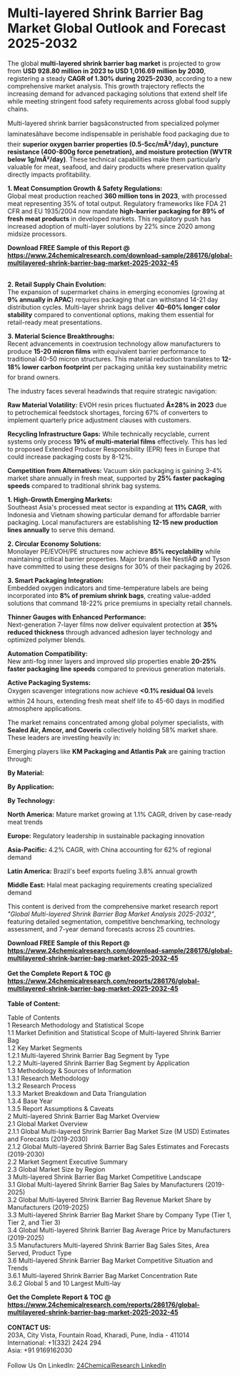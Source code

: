 <h1>Multi-layered Shrink Barrier Bag Market Global Outlook and Forecast 2025-2032</h1><p>The global <strong>multi-layered shrink barrier bag market</strong> is projected to grow from <strong>USD 928.80 million in 2023 to USD 1,016.69 million by 2030</strong>, registering a steady <strong>CAGR of 1.30% during 2025-2030</strong>, according to a new comprehensive market analysis. This growth trajectory reflects the increasing demand for advanced packaging solutions that extend shelf life while meeting stringent food safety requirements across global food supply chains.</p><p>Multi-layered shrink barrier bagsâconstructed from specialized polymer laminatesâhave become indispensable in perishable food packaging due to their <strong>superior oxygen barrier properties (0.5-5cc/mÂ²/day), puncture resistance (400-800g force penetration), and moisture protection (WVTR below 1g/mÂ²/day)</strong>. These technical capabilities make them particularly valuable for meat, seafood, and dairy products where preservation quality directly impacts profitability.</p><p><strong>1. Meat Consumption Growth &amp; Safety Regulations:</strong><br>
Global meat production reached <strong>360 million tons in 2023</strong>, with processed meat representing 35% of total output. Regulatory frameworks like FDA 21 CFR and EU 1935/2004 now mandate <strong>high-barrier packaging for 89% of fresh meat products</strong> in developed markets. This regulatory push has increased adoption of multi-layer solutions by 22% since 2020 among midsize processors.</p><div><b>Download FREE Sample of this Report @ 
            <a href="https://www.24chemicalresearch.com/download-sample/286176/global-multilayered-shrink-barrier-bag-market-2025-2032-45">
            https://www.24chemicalresearch.com/download-sample/286176/global-multilayered-shrink-barrier-bag-market-2025-2032-45</a></b></div><br><p><strong>2. Retail Supply Chain Evolution:</strong><br>
The expansion of supermarket chains in emerging economies (growing at <strong>9% annually in APAC</strong>) requires packaging that can withstand 14-21 day distribution cycles. Multi-layer shrink bags deliver <strong>40-60% longer color stability</strong> compared to conventional options, making them essential for retail-ready meat presentations.</p><p><strong>3. Material Science Breakthroughs:</strong><br>
Recent advancements in coextrusion technology allow manufacturers to produce <strong>15-20 micron films</strong> with equivalent barrier performance to traditional 40-50 micron structures. This material reduction translates to <strong>12-18% lower carbon footprint</strong> per packaging unitâa key sustainability metric for brand owners.</p><p>The industry faces several headwinds that require strategic navigation:</p><p><strong>Raw Material Volatility:</strong> EVOH resin prices fluctuated <strong>Â±28% in 2023</strong> due to petrochemical feedstock shortages, forcing 67% of converters to implement quarterly price adjustment clauses with customers.</p><p><strong>Recycling Infrastructure Gaps:</strong> While technically recyclable, current systems only process <strong>19% of multi-material films</strong> effectively. This has led to proposed Extended Producer Responsibility (EPR) fees in Europe that could increase packaging costs by 8-12%.</p><p><strong>Competition from Alternatives:</strong> Vacuum skin packaging is gaining 3-4% market share annually in fresh meat, supported by <strong>25% faster packaging speeds</strong> compared to traditional shrink bag systems.</p><p><strong>1. High-Growth Emerging Markets:</strong><br>
Southeast Asia's processed meat sector is expanding at <strong>11% CAGR</strong>, with Indonesia and Vietnam showing particular demand for affordable barrier packaging. Local manufacturers are establishing <strong>12-15 new production lines annually</strong> to serve this demand.</p><p><strong>2. Circular Economy Solutions:</strong><br>
Monolayer PE/EVOH/PE structures now achieve <strong>85% recyclability</strong> while maintaining critical barrier properties. Major brands like NestlÃ© and Tyson have committed to using these designs for 30% of their packaging by 2026.</p><p><strong>3. Smart Packaging Integration:</strong><br>
Embedded oxygen indicators and time-temperature labels are being incorporated into <strong>8% of premium shrink bags</strong>, creating value-added solutions that command 18-22% price premiums in specialty retail channels.</p><p><strong>Thinner Gauges with Enhanced Performance:</strong><br>
	Next-generation 7-layer films now deliver equivalent protection at <strong>35% reduced thickness</strong> through advanced adhesion layer technology and optimized polymer blends.</p><p><strong>Automation Compatibility:</strong><br>
	New anti-fog inner layers and improved slip properties enable <strong>20-25% faster packaging line speeds</strong> compared to previous generation materials.</p><p><strong>Active Packaging Systems:</strong><br>
	Oxygen scavenger integrations now achieve <strong>&lt;0.1% residual Oâ</strong> levels within 24 hours, extending fresh meat shelf life to 45-60 days in modified atmosphere applications.</p><p>The market remains concentrated among global polymer specialists, with <strong>Sealed Air, Amcor, and Coveris</strong> collectively holding 58% market share. These leaders are investing heavily in:</p><p>Emerging players like <strong>KM Packaging and Atlantis Pak</strong> are gaining traction through:</p><p><strong>By Material:</strong></p><p><strong>By Application:</strong></p><p><strong>By Technology:</strong></p><p><strong>North America:</strong> Mature market growing at 1.1% CAGR, driven by case-ready meat trends</p><p><strong>Europe:</strong> Regulatory leadership in sustainable packaging innovation</p><p><strong>Asia-Pacific:</strong> 4.2% CAGR, with China accounting for 62% of regional demand</p><p><strong>Latin America:</strong> Brazil's beef exports fueling 3.8% annual growth</p><p><strong>Middle East:</strong> Halal meat packaging requirements creating specialized demand</p><p>This content is derived from the comprehensive market research report <em>"Global Multi-layered Shrink Barrier Bag Market Analysis 2025-2032"</em>, featuring detailed segmentation, competitive benchmarking, technology assessment, and 7-year demand forecasts across 25 countries.</p><div><b>Download FREE Sample of this Report @ 
            <a href="https://www.24chemicalresearch.com/download-sample/286176/global-multilayered-shrink-barrier-bag-market-2025-2032-45">
            https://www.24chemicalresearch.com/download-sample/286176/global-multilayered-shrink-barrier-bag-market-2025-2032-45</a></b></div><br><div><b>Get the Complete Report & TOC @ 
            <a href="https://www.24chemicalresearch.com/reports/286176/global-multilayered-shrink-barrier-bag-market-2025-2032-45">
            https://www.24chemicalresearch.com/reports/286176/global-multilayered-shrink-barrier-bag-market-2025-2032-45</a></b></div><br>
            <b>Table of Content:</b><p>Table of Contents<br />
1 Research Methodology and Statistical Scope<br />
1.1 Market Definition and Statistical Scope of Multi-layered Shrink Barrier Bag<br />
1.2 Key Market Segments<br />
1.2.1 Multi-layered Shrink Barrier Bag Segment by Type<br />
1.2.2 Multi-layered Shrink Barrier Bag Segment by Application<br />
1.3 Methodology & Sources of Information<br />
1.3.1 Research Methodology<br />
1.3.2 Research Process<br />
1.3.3 Market Breakdown and Data Triangulation<br />
1.3.4 Base Year<br />
1.3.5 Report Assumptions & Caveats<br />
2 Multi-layered Shrink Barrier Bag Market Overview<br />
2.1 Global Market Overview<br />
2.1.1 Global Multi-layered Shrink Barrier Bag Market Size (M USD) Estimates and Forecasts (2019-2030)<br />
2.1.2 Global Multi-layered Shrink Barrier Bag Sales Estimates and Forecasts (2019-2030)<br />
2.2 Market Segment Executive Summary<br />
2.3 Global Market Size by Region<br />
3 Multi-layered Shrink Barrier Bag Market Competitive Landscape<br />
3.1 Global Multi-layered Shrink Barrier Bag Sales by Manufacturers (2019-2025)<br />
3.2 Global Multi-layered Shrink Barrier Bag Revenue Market Share by Manufacturers (2019-2025)<br />
3.3 Multi-layered Shrink Barrier Bag Market Share by Company Type (Tier 1, Tier 2, and Tier 3)<br />
3.4 Global Multi-layered Shrink Barrier Bag Average Price by Manufacturers (2019-2025)<br />
3.5 Manufacturers Multi-layered Shrink Barrier Bag Sales Sites, Area Served, Product Type<br />
3.6 Multi-layered Shrink Barrier Bag Market Competitive Situation and Trends<br />
3.6.1 Multi-layered Shrink Barrier Bag Market Concentration Rate<br />
3.6.2 Global 5 and 10 Largest Multi-lay</p><div><b>Get the Complete Report & TOC @ 
            <a href="https://www.24chemicalresearch.com/reports/286176/global-multilayered-shrink-barrier-bag-market-2025-2032-45">
            https://www.24chemicalresearch.com/reports/286176/global-multilayered-shrink-barrier-bag-market-2025-2032-45</a></b></div><br><b>CONTACT US:</b><br>
            203A, City Vista, Fountain Road, Kharadi, Pune, India - 411014<br>
            International: +1(332) 2424 294<br>
            Asia: +91 9169162030 <br><br>
            Follow Us On LinkedIn: <a href="https://www.linkedin.com/company/24chemicalresearch/">24ChemicalResearch LinkedIn</a>